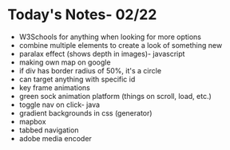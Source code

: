# Today's  Notes- 02/22

- W3Schools for anything when looking for more options
- combine multiple elements to create a look of something new
- paralax effect (shows depth in images)- javascript 
- making own map on google
- if div has border radius of 50%, it's a circle
- can target anything with specific id
- key frame animations
- green sock animation platform (things on scroll, load, etc.)
- toggle nav on click- java
- gradient backgrounds in css (generator)
- mapbox
- tabbed navigation
- adobe media encoder
